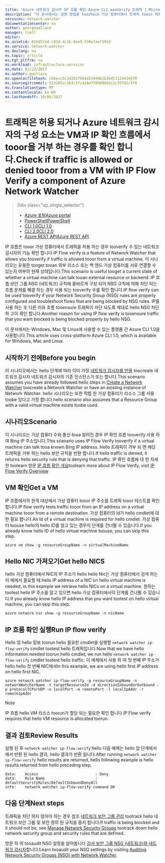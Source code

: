 ```yaml
---
title: "Azure 네트워크 감시자 IP 흐름 확인-Azure CLI aaaVerify 트래픽 | Microsoft Docs"
description: "이 문서에서는 설명 방법을 toocheck 가상 컴퓨터에서 트래픽 tooor 허용 또는 Azure CLI를 사용 하 여 거부 된 경우"
services: network-watcher
documentationcenter: na
author: georgewallace
manager: timlt
editor: 
ms.assetid: 92b857ed-c834-4c1b-8ee9-538e7ae7391d
ms.service: network-watcher
ms.devlang: na
ms.topic: article
ms.tgt_pltfrm: na
ms.workload: infrastructure-services
ms.date: 02/22/2017
ms.author: gwallace
ms.openlocfilehash: c6becc5c142837b04d15490b2b3bd11124434570
ms.sourcegitcommit: 523283cc1b3c37c428e77850964dc1c33742c5f0
ms.translationtype: MT
ms.contentlocale: ko-KR
ms.lasthandoff: 10/06/2017
---
```

# <a name="check-if-traffic-is-allowed-or-denied-tooor-from-a-vm-with-ip-flow-verify-a-component-of-azure-network-watcher"></a><span data-ttu-id="2a655-103">트래픽은 허용 되거나 Azure 네트워크 감시자의 구성 요소는 VM과 IP 확인 흐름에서 tooor을 거부 하는 경우를 확인 합니다.</span><span class="sxs-lookup"><span data-stu-id="2a655-103">Check if traffic is allowed or denied tooor from a VM with IP Flow Verify a component of Azure Network Watcher</span></span>

> [!div class="op_single_selector"]
> - [<span data-ttu-id="2a655-104">Azure 포털</span><span class="sxs-lookup"><span data-stu-id="2a655-104">Azure portal</span></span>](network-watcher-check-ip-flow-verify-portal.md)
> - [<span data-ttu-id="2a655-105">PowerShell</span><span class="sxs-lookup"><span data-stu-id="2a655-105">PowerShell</span></span>](network-watcher-check-ip-flow-verify-powershell.md)
> - [<span data-ttu-id="2a655-106">CLI 1.0</span><span class="sxs-lookup"><span data-stu-id="2a655-106">CLI 1.0</span></span>](network-watcher-check-ip-flow-verify-cli-nodejs.md)
> - [<span data-ttu-id="2a655-107">CLI 2.0</span><span class="sxs-lookup"><span data-stu-id="2a655-107">CLI 2.0</span></span>](network-watcher-check-ip-flow-verify-cli.md)
> - [<span data-ttu-id="2a655-108">Azure REST API</span><span class="sxs-lookup"><span data-stu-id="2a655-108">Azure REST API</span></span>](network-watcher-check-ip-flow-verify-rest.md)


<span data-ttu-id="2a655-109">IP 흐름은 tooor 가상 컴퓨터에서 트래픽을 허용 하는 경우 tooverify 수 있는 네트워크 감시자의 기능 확인 합니다.</span><span class="sxs-lookup"><span data-stu-id="2a655-109">IP Flow verify is a feature of Network Watcher that allows you tooverify if traffic is allowed tooor from a virtual machine.</span></span> <span data-ttu-id="2a655-110">이 시나리오는 유용한 tooget tooan 외부 리소스 또는 백 엔드 가상 컴퓨터를 서로 연결할 수 있는지 여부의 현재 상태입니다.</span><span class="sxs-lookup"><span data-stu-id="2a655-110">This scenario is useful tooget a current state of whether a virtual machine can talk tooan external resource or backend.</span></span> <span data-ttu-id="2a655-111">IP 흐름 보안 그룹 NSG (네트워크) 규칙에 올바르게 구성 되어 NSG 규칙에 의해 차단 되는 흐름 문제를 해결 하는 경우 사용 되는 tooverify 수를 확인 합니다.</span><span class="sxs-lookup"><span data-stu-id="2a655-111">IP flow verify can be used tooverify if your Network Security Group (NSG) rules are properly configured and troubleshoot flows that are being blocked by NSG rules.</span></span> <span data-ttu-id="2a655-112">IP를 사용 하는 또 다른 이유 흐름 tooensure 트래픽이 차단 되도록 제대로 hello NSG 차단 하 고이 확인 합니다.</span><span class="sxs-lookup"><span data-stu-id="2a655-112">Another reason for using IP flow verify is tooensure traffic that you want blocked is being blocked properly by hello NSG.</span></span>

<span data-ttu-id="2a655-113">이 문서에서는 Windows, Mac 및 Linux에 사용할 수 있는 플랫폼 간 Azure CLI 1.0을 사용합니다.</span><span class="sxs-lookup"><span data-stu-id="2a655-113">This article uses cross-platform Azure CLI 1.0, which is available for Windows, Mac and Linux.</span></span>

## <a name="before-you-begin"></a><span data-ttu-id="2a655-114">시작하기 전에</span><span class="sxs-lookup"><span data-stu-id="2a655-114">Before you begin</span></span>

<span data-ttu-id="2a655-115">이 시나리오에서는 hello 단계에 따라 이미 가정 [네트워크 감시자를 만들](network-watcher-create.md) toocreate 네트워크 감시자 네트워크 감시자의 기존 인스턴스가 또는 합니다.</span><span class="sxs-lookup"><span data-stu-id="2a655-115">This scenario assumes you have already followed hello steps in [Create a Network Watcher](network-watcher-create.md) toocreate a Network Watcher or have an existing instance of Network Watcher.</span></span> <span data-ttu-id="2a655-116">hello 시나리오는 또한 적합 한 가상 컴퓨터가 리소스 그룹 사용 toobe 있다고 가정 합니다.</span><span class="sxs-lookup"><span data-stu-id="2a655-116">hello scenario also assumes that a Resource Group with a valid virtual machine exists toobe used.</span></span>

## <a name="scenario"></a><span data-ttu-id="2a655-117">시나리오</span><span class="sxs-lookup"><span data-stu-id="2a655-117">Scenario</span></span>

<span data-ttu-id="2a655-118">이 시나리오는 가상 컴퓨터 수와 통신 tooa 알려진 경우 IP 확인 흐름 tooverify 사용 하 여 Bing IP 주소입니다.</span><span class="sxs-lookup"><span data-stu-id="2a655-118">This scenario uses IP Flow Verify tooverify if a virtual machine can talk tooa known Bing IP address.</span></span> <span data-ttu-id="2a655-119">Hello 트래픽이 거부 되 면 해당 트래픽을 거부 하는 hello 보안 규칙을 반환 합니다.</span><span class="sxs-lookup"><span data-stu-id="2a655-119">If hello traffic is denied, it returns hello security rule that is denying that traffic.</span></span> <span data-ttu-id="2a655-120">IP 확인 흐름에 대 한 자세한 toolearn 방문 [IP 흐름 확인 개요](network-watcher-ip-flow-verify-overview.md)</span><span class="sxs-lookup"><span data-stu-id="2a655-120">toolearn more about IP Flow Verify, visit [IP Flow Verify Overview](network-watcher-ip-flow-verify-overview.md)</span></span>


## <a name="get-a-vm"></a><span data-ttu-id="2a655-121">VM 확인</span><span class="sxs-lookup"><span data-stu-id="2a655-121">Get a VM</span></span>

<span data-ttu-id="2a655-122">IP 흐름에서의 원격 대상에서 가상 컴퓨터 tooor IP 주소를 트래픽 tooor 테스트를 확인 합니다.</span><span class="sxs-lookup"><span data-stu-id="2a655-122">IP flow verify tests traffic tooor from an IP address on a virtual machine tooor from a remote destination.</span></span> <span data-ttu-id="2a655-123">가상 컴퓨터의 Id가 hello cmdlet에 대 한 필요 합니다.</span><span class="sxs-lookup"><span data-stu-id="2a655-123">An Id of a virtual machine is required for hello cmdlet.</span></span> <span data-ttu-id="2a655-124">가상 컴퓨터 toouse hello의 hello ID를 알고 있는 경우이 단계를 건너뛸 수 있습니다.</span><span class="sxs-lookup"><span data-stu-id="2a655-124">If you already know hello ID of hello virtual machine toouse, you can skip this step.</span></span>

```
azure vm show -g resourceGroupName -n virtualMachineName
```

## <a name="get-hello-nics"></a><span data-ttu-id="2a655-125">Hello NIC 가져오기</span><span class="sxs-lookup"><span data-stu-id="2a655-125">Get hello NICS</span></span>

<span data-ttu-id="2a655-126">hello 가상 컴퓨터에서 NIC의 IP 주소가 hello hello Nic는 가상 컴퓨터에서 검색 하는이 예에서 필요할 때.</span><span class="sxs-lookup"><span data-stu-id="2a655-126">hello IP address of a NIC on hello virtual machine is needed, in this example we retrieve hello NICs on a virtual machine.</span></span> <span data-ttu-id="2a655-127">원하는 tootest hello IP 주소를 알고 있으면 hello 가상 컴퓨터에서이 단계를 건너뛸 수 있습니다.</span><span class="sxs-lookup"><span data-stu-id="2a655-127">If you already know hello IP address that you want tootest on hello virtual machine, you can skip this step.</span></span>

```
azure network nic show -g resourceGroupName -n nicName
```

## <a name="run-ip-flow-verify"></a><span data-ttu-id="2a655-128">IP 흐름 확인 실행</span><span class="sxs-lookup"><span data-stu-id="2a655-128">Run IP flow verify</span></span>

<span data-ttu-id="2a655-129">Hello 았 hello 정보 toorun hello 필요한 cmdlet을 실행할 `network watcher ip-flow-verify` cmdlet tootest hello 트래픽입니다.</span><span class="sxs-lookup"><span data-stu-id="2a655-129">Now that we have hello information needed toorun hello cmdlet, we run hello `network watcher ip-flow-verify` cmdlet tootest hello traffic.</span></span> <span data-ttu-id="2a655-130">이 예제에서 사용 하 여 첫 번째 IP 주소가 hello hello 첫 번째 NIC에서</span><span class="sxs-lookup"><span data-stu-id="2a655-130">In this example, we are using hello first IP address on hello first NIC.</span></span>

```
azure network watcher ip-flow-verify -g resourceGroupName -n networkWatcherName -t targetResourceId -d directionInboundorOutbound -p protocolTCPorUDP -o localPort -m remotePort -l localIpAddr -r remoteIpAddr
```

> [!NOTE]
> <span data-ttu-id="2a655-131">IP 흐름 hello VM 리소스 toorun가 할당 되는 필요한 확인 합니다.</span><span class="sxs-lookup"><span data-stu-id="2a655-131">IP Flow verify requires that hello VM resource is allocated toorun.</span></span>

## <a name="review-results"></a><span data-ttu-id="2a655-132">결과 검토</span><span class="sxs-lookup"><span data-stu-id="2a655-132">Review Results</span></span>

<span data-ttu-id="2a655-133">실행 된 후 `network watcher ip-flow-verify` hello 다음 예제는 hello 앞 단계에서에서 반환 된 hello 결과, hello 결과가 반환 됩니다.</span><span class="sxs-lookup"><span data-stu-id="2a655-133">After running `network watcher ip-flow-verify` hello results are returned, hello following example is hello results returned from hello preceding step.</span></span>

```
data:    Access                          : Deny
data:    Rule Name                       : defaultSecurityRules/DefaultInboundDenyAll
info:    network watcher ip-flow-verify command OK
```

## <a name="next-steps"></a><span data-ttu-id="2a655-134">다음 단계</span><span class="sxs-lookup"><span data-stu-id="2a655-134">Next steps</span></span>

<span data-ttu-id="2a655-135">트래픽을 차단 하지 않아야 하는 경우 참조 [네트워크 보안 그룹 관리](../virtual-network/virtual-network-manage-nsg-arm-portal.md) tootrack hello 네트워크 보안 그룹 및 보안 정의 된 규칙을 중지 합니다.</span><span class="sxs-lookup"><span data-stu-id="2a655-135">If traffic is being blocked and it should not be, see [Manage Network Security Groups](../virtual-network/virtual-network-manage-nsg-arm-portal.md) tootrack down hello network security group and security rules that are defined.</span></span>

<span data-ttu-id="2a655-136">방문 하 여 tooaudit NSG 설정을 알아봅니다 [감사 보안 그룹 NSG (네트워크)와 네트워크 감시자](network-watcher-nsg-auditing-powershell.md)합니다.</span><span class="sxs-lookup"><span data-stu-id="2a655-136">Learn tooaudit your NSG settings by visiting [Auditing Network Security Groups (NSG) with Network Watcher](network-watcher-nsg-auditing-powershell.md).</span></span>

[1]: ./media/network-watcher-check-ip-flow-verify-portal/figure1.png
[2]: ./media/network-watcher-check-ip-flow-verify-portal/figure2.png
